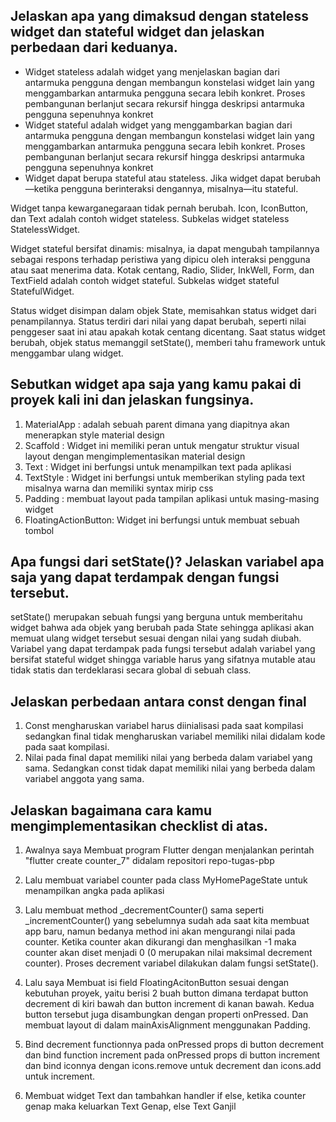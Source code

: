 ## Jelaskan apa yang dimaksud dengan stateless widget dan stateful widget dan jelaskan perbedaan dari keduanya.
- Widget stateless adalah widget yang menjelaskan bagian dari antarmuka pengguna dengan membangun konstelasi widget lain yang menggambarkan antarmuka pengguna secara lebih konkret. Proses pembangunan berlanjut secara rekursif hingga deskripsi antarmuka pengguna sepenuhnya konkret
- Widget stateful adalah widget yang menggambarkan bagian dari antarmuka pengguna dengan membangun konstelasi widget lain yang menggambarkan antarmuka pengguna secara lebih konkret. Proses pembangunan berlanjut secara rekursif hingga deskripsi antarmuka pengguna sepenuhnya konkret
- Widget dapat berupa stateful atau stateless. Jika widget dapat berubah—ketika pengguna berinteraksi dengannya, misalnya—itu stateful.

Widget tanpa kewarganegaraan tidak pernah berubah. Icon, IconButton, dan Text adalah contoh widget stateless. Subkelas widget stateless StatelessWidget.

Widget stateful bersifat dinamis: misalnya, ia dapat mengubah tampilannya sebagai respons terhadap peristiwa yang dipicu oleh interaksi pengguna atau saat menerima data. Kotak centang, Radio, Slider, InkWell, Form, dan TextField adalah contoh widget stateful. Subkelas widget stateful StatefulWidget.

Status widget disimpan dalam objek State, memisahkan status widget dari penampilannya. Status terdiri dari nilai yang dapat berubah, seperti nilai penggeser saat ini atau apakah kotak centang dicentang. Saat status widget berubah, objek status memanggil setState(), memberi tahu framework untuk menggambar ulang widget.
## Sebutkan widget apa saja yang kamu pakai di proyek kali ini dan jelaskan fungsinya.
1. MaterialApp : adalah sebuah parent dimana yang diapitnya akan menerapkan style material design
2. Scaffold : Widget ini memiliki peran untuk mengatur struktur visual layout dengan mengimplementasikan material design
3. Text : Widget ini berfungsi untuk menampilkan text pada aplikasi
4. TextStyle : Widget ini berfungsi untuk memberikan styling pada text misalnya warna dan memiliki syntax mirip css
5. Padding : membuat layout pada tampilan aplikasi untuk masing-masing widget
6. FloatingActionButton: Widget ini berfungsi untuk membuat sebuah tombol
## Apa fungsi dari setState()? Jelaskan variabel apa saja yang dapat terdampak dengan fungsi tersebut.
setState() merupakan sebuah fungsi yang berguna untuk memberitahu widget bahwa ada objek yang berubah pada State sehingga aplikasi akan memuat ulang widget tersebut sesuai dengan nilai yang sudah diubah. Variabel yang dapat terdampak pada fungsi tersebut adalah variabel yang bersifat stateful widget shingga variable harus yang sifatnya mutable atau tidak statis dan terdeklarasi secara global di sebuah class.
## Jelaskan perbedaan antara const dengan final
1. Const mengharuskan variabel harus diinialisasi pada saat kompilasi sedangkan final tidak mengharuskan variabel memiliki nilai didalam kode pada saat kompilasi.
2. Nilai pada final dapat memiliki nilai yang berbeda dalam variabel yang sama. Sedangkan const tidak dapat memiliki nilai yang berbeda dalam variabel anggota yang sama.
## Jelaskan bagaimana cara kamu mengimplementasikan checklist di atas.
1. Awalnya saya Membuat program Flutter dengan menjalankan perintah "flutter create counter_7" didalam repositori repo-tugas-pbp

2. Lalu membuat variabel counter pada class MyHomePageState untuk menampilkan angka pada aplikasi

3. Lalu membuat method _decrementCounter() sama seperti _incrementCounter() yang sebelumnya sudah ada saat kita membuat app baru, namun bedanya method ini akan mengurangi nilai pada counter. Ketika counter akan dikurangi dan menghasilkan -1 maka counter akan diset menjadi 0 (0 merupakan nilai maksimal decrement counter). Proses decrement variabel dilakukan dalam fungsi setState().

4. Lalu saya Membuat isi field FloatingAcitonButton sesuai dengan kebutuhan proyek, yaitu berisi 2 buah button dimana terdapat button decrement di kiri bawah dan button increment di kanan bawah. Kedua button tersebut juga disambungkan dengan properti onPressed. Dan membuat layout di dalam mainAxisAlignment menggunakan Padding.

5. Bind decrement functionnya pada onPressed props di button decrement dan bind function increment pada onPressed props di button increment dan bind iconnya dengan icons.remove untuk decrement dan icons.add untuk increment.

6. Membuat widget Text dan tambahkan handler if else, ketika counter genap maka keluarkan Text Genap, else Text Ganjil